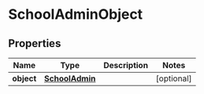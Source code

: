 
# SchoolAdminObject

## Properties
Name | Type | Description | Notes
------------ | ------------- | ------------- | -------------
**object** | [**SchoolAdmin**](SchoolAdmin.md) |  |  [optional]



